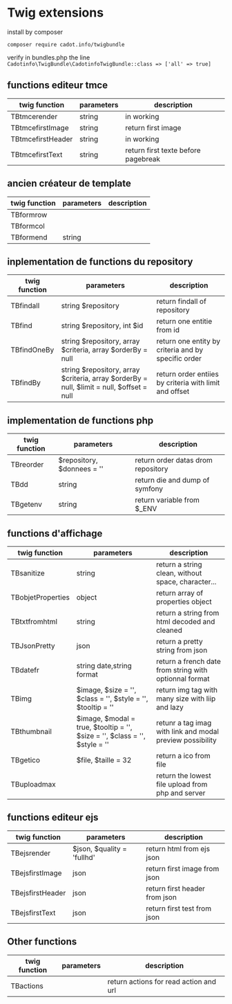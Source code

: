 # Twig extensions

install by composer

`composer require cadot.info/twigbundle`

verify in bundles.php the line
`Cadotinfo\TwigBundle\CadotinfoTwigBundle::class => ['all' => true]`

## functions editeur tmce

| twig function     | parameters | description                         |
| ----------------- | ---------- | ----------------------------------- |
| TBtmcerender      | string     | in working                          |
| TBtmcefirstImage  | string     | return first image                  |
| TBtmcefirstHeader | string     | in working                          |
| TBtmcefirstText   | string     | return first texte before pagebreak |

## ancien créateur de template

| twig function | parameters | description |
| ------------- | ---------- | ----------- |
| TBformrow     |            |             |
| TBformcol     |            |             |
| TBformend     | string     |             |

## inplementation de functions du repository

| twig function | parameters                                                                                | description                                            |
| ------------- | ----------------------------------------------------------------------------------------- | ------------------------------------------------------ |
| TBfindall     | string $repository                                                                        | return findall of repository                           |
| TBfind        | string $repository, int $id                                                               | return one entitie from id                             |
| TBfindOneBy   | string $repository, array $criteria, array $orderBy = null                                | return one entity by criteria and by specific order    |
| TBfindBy      | string $repository, array $criteria, array $orderBy = null, $limit = null, $offset = null | return order entiies by criteria with limit and offset |

## implementation de functions php

| twig function | parameters                 | description                        |
| ------------- | -------------------------- | ---------------------------------- |
| TBreorder     | $repository, $donnees = '' | return order datas drom repository |
| TBdd          | string                     | return die and dump of symfony     |
| TBgetenv      | string                     | return variable from $\_ENV        |

## functions d'affichage

| twig function     | parameters                                                                 | description                                               |
| ----------------- | -------------------------------------------------------------------------- | --------------------------------------------------------- |
| TBsanitize        | string                                                                     | return a string clean, without space, character...        |
| TBobjetProperties | object                                                                     | return array of properties object                         |
| TBtxtfromhtml     | string                                                                     | return a string from html decoded and cleaned             |
| TBJsonPretty      | json                                                                       | return a pretty string from json                          |
| TBdatefr          | string date,string format                                                  | return a french date from string with optionnal format    |
| TBimg             | $image, $size = '', $class = '', $style = '', $tooltip = ''                | return img tag with many size with liip and lazy          |
| TBthumbnail       | $image, $modal = true, $tooltip = '', $size = '', $class = '', $style = '' | retunr a tag imag with link and modal preview possibility |
| TBgetico          | $file, $taille = 32                                                        | return a ico from file                                    |
| TBuploadmax       |                                                                            | return the lowest file upload from php and server         |

## functions editeur ejs

| twig function    | parameters                 | description                   |
| ---------------- | -------------------------- | ----------------------------- |
| TBejsrender      | $json, $quality = 'fullhd' | return html from ejs json     |
| TBejsfirstImage  | json                       | return first image from json  |
| TBejsfirstHeader | json                       | return first header from json |
| TBejsfirstText   | json                       | return first test from json   |

## Other functions

| twig function | parameters | description                            |
| ------------- | ---------- | -------------------------------------- |
| TBactions     |            | return actions for read action and url |
